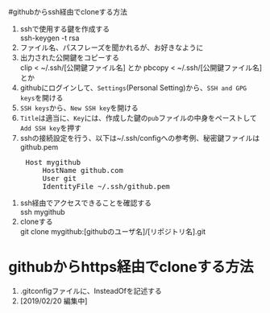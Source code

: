 #githubからssh経由でcloneする方法
 1. sshで使用する鍵を作成する  
    ssh-keygen -t rsa
 1. ファイル名、パスフレーズを聞かれるが、お好きなように
 1. 出力された公開鍵をコピーする  
    clip < ~/.ssh/[公開鍵ファイル名] とか
    pbcopy < ~/.ssh/[公開鍵ファイル名] とか
 1. githubにログインして、`Settings`(Personal Setting)から、`SSH and GPG keys`を開ける
  1. `SSH keys`から、`New SSH key`を開ける
  1. `Title`は適当に、`Key`には、作成した鍵の`pub`ファイルの中身をペーストして`Add SSH key`を押す
  1. sshの接続設定を行う、以下は~/.ssh/configへの参考例、秘密鍵ファイルはgithub.pem   
<pre>
    Host mygithub
        HostName github.com
        User git
        IdentityFile ~/.ssh/github.pem
</pre>
 1. ssh経由でアクセスできることを確認する  
    ssh mygithub
 1. cloneする  
    git clone mygithub:[githubのユーザ名]/[リポジトリ名].git
 
# githubからhttps経由でcloneする方法
 1. .gitconfigファイルに、InsteadOfを記述する
 1. [2019/02/20 編集中]
